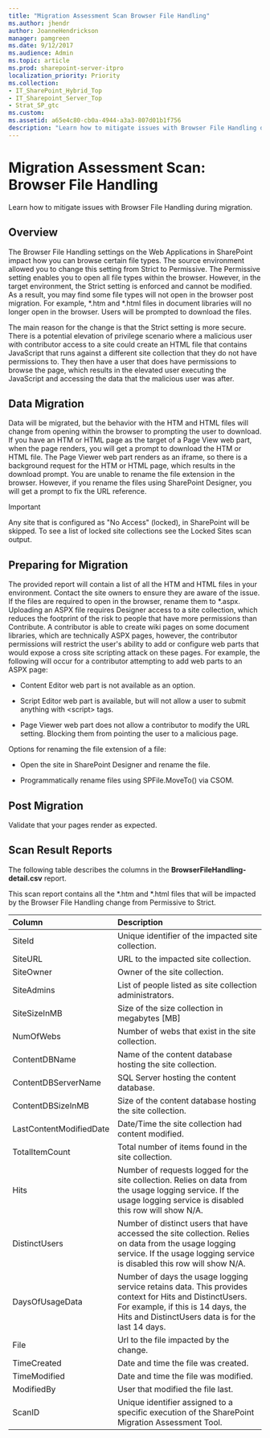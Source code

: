 ```yaml
---
title: "Migration Assessment Scan Browser File Handling"
ms.author: jhendr
author: JoanneHendrickson
manager: pamgreen
ms.date: 9/12/2017
ms.audience: Admin
ms.topic: article
ms.prod: sharepoint-server-itpro
localization_priority: Priority
ms.collection:
- IT_SharePoint_Hybrid_Top
- IT_Sharepoint_Server_Top
- Strat_SP_gtc
ms.custom:
ms.assetid: a65e4c80-cb0a-4944-a3a3-807d01b1f756
description: "Learn how to mitigate issues with Browser File Handling during migration."
---
```


# Migration Assessment Scan: Browser File Handling

Learn how to mitigate issues with Browser File Handling during migration.
  
## Overview

The Browser File Handling settings on the Web Applications in SharePoint impact how you can browse certain file types. The source environment allowed you to change this setting from Strict to Permissive. The Permissive setting enables you to open all file types within the browser. However, in the target environment, the Strict setting is enforced and cannot be modified. As a result, you may find some file types will not open in the browser post migration. For example, \*.htm and \*.html files in document libraries will no longer open in the browser. Users will be prompted to download the files.
  
The main reason for the change is that the Strict setting is more secure. There is a potential elevation of privilege scenario where a malicious user with contributor access to a site could create an HTML file that contains JavaScript that runs against a different site collection that they do not have permissions to. They then have a user that does have permissions to browse the page, which results in the elevated user executing the JavaScript and accessing the data that the malicious user was after.
  
## Data Migration

Data will be migrated, but the behavior with the HTM and HTML files will change from opening within the browser to prompting the user to download. If you have an HTM or HTML page as the target of a Page View web part, when the page renders, you will get a prompt to download the HTM or HTML file. The Page Viewer web part renders as an iframe, so there is a background request for the HTM or HTML page, which results in the download prompt. You are unable to rename the file extension in the browser. However, if you rename the files using SharePoint Designer, you will get a prompt to fix the URL reference.
  
> [!IMPORTANT]
> Any site that is configured as "No Access" (locked), in SharePoint will be skipped. To see a list of locked site collections see the Locked Sites scan output. 
  
## Preparing for Migration

The provided report will contain a list of all the HTM and HTML files in your environment. Contact the site owners to ensure they are aware of the issue. If the files are required to open in the browser, rename them to \*.aspx. Uploading an ASPX file requires Designer access to a site collection, which reduces the footprint of the risk to people that have more permissions than Contribute. A contributor is able to create wiki pages on some document libraries, which are technically ASPX pages, however, the contributor permissions will restrict the user's ability to add or configure web parts that would expose a cross site scripting attack on these pages. For example, the following will occur for a contributor attempting to add web parts to an ASPX page:
  
- Content Editor web part is not available as an option.
    
- Script Editor web part is available, but will not allow a user to submit anything with \<script\> tags.
    
- Page Viewer web part does not allow a contributor to modify the URL setting. Blocking them from pointing the user to a malicious page.
    
Options for renaming the file extension of a file:
  
- Open the site in SharePoint Designer and rename the file.
    
- Programmatically rename files using SPFile.MoveTo() via CSOM.
    
## Post Migration

Validate that your pages render as expected.
  
## Scan Result Reports

The following table describes the columns in the **BrowserFileHandling-detail.csv** report. 
  
This scan report contains all the \*.htm and \*.html files that will be impacted by the Browser File Handling change from Permissive to Strict.
  
|**Column﻿**|**Description﻿**|
|:-----|:-----|
|SiteId  <br/> |Unique identifier of the impacted site collection.  <br/> |
|SiteURL  <br/> |URL to the impacted site collection.  <br/> |
|SiteOwner  <br/> |Owner of the site collection.  <br/> |
|SiteAdmins  <br/> |List of people listed as site collection administrators.  <br/> |
|SiteSizeInMB  <br/> |Size of the size collection in megabytes [MB]  <br/> |
|NumOfWebs  <br/> |Number of webs that exist in the site collection.  <br/> |
|ContentDBName  <br/> |Name of the content database hosting the site collection.  <br/> |
|ContentDBServerName  <br/> |SQL Server hosting the content database.  <br/> |
|ContentDBSizeInMB  <br/> |Size of the content database hosting the site collection.  <br/> |
|LastContentModifiedDate  <br/> |Date/Time the site collection had content modified.  <br/> |
|TotalItemCount  <br/> |Total number of items found in the site collection.  <br/> |
|Hits  <br/> |Number of requests logged for the site collection. Relies on data from the usage logging service. If the usage logging service is disabled this row will show N/A.  <br/> |
|DistinctUsers  <br/> |Number of distinct users that have accessed the site collection. Relies on data from the usage logging service. If the usage logging service is disabled this row will show N/A.  <br/> |
|DaysOfUsageData  <br/> |Number of days the usage logging service retains data. This provides context for Hits and DistinctUsers. For example, if this is 14 days, the Hits and DistinctUsers data is for the last 14 days.  <br/> |
|File﻿  <br/> |Url to the file impacted by the change.﻿  <br/> |
|TimeCreated﻿  <br/> |Date and time the file was created.﻿  <br/> |
|TimeModified﻿  <br/> |Date and time the file was modified﻿.  <br/> |
|ModifiedBy﻿  <br/> |User that modified the file last.﻿  <br/> |
|ScanID  <br/> |Unique identifier assigned to a specific execution of the SharePoint Migration Assessment Tool.  <br/> |
   

